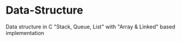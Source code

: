 # Data-Structure
Data structure in C "Stack, Queue, List" with "Array &amp; Linked" based implementation

